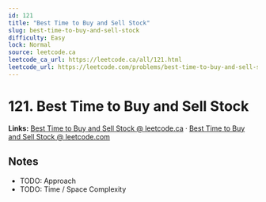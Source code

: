 ```yaml
--- 
id: 121
title: "Best Time to Buy and Sell Stock"
slug: best-time-to-buy-and-sell-stock
difficulty: Easy
lock: Normal
source: leetcode.ca
leetcode_ca_url: https://leetcode.ca/all/121.html
leetcode_url: https://leetcode.com/problems/best-time-to-buy-and-sell-stock/
---
```


# 121. Best Time to Buy and Sell Stock

**Links:** [Best Time to Buy and Sell Stock @ leetcode.ca](https://leetcode.ca/all/121.html) · [Best Time to Buy and Sell Stock @ leetcode.com](https://leetcode.com/problems/best-time-to-buy-and-sell-stock/)

## Notes
- TODO: Approach
- TODO: Time / Space Complexity
